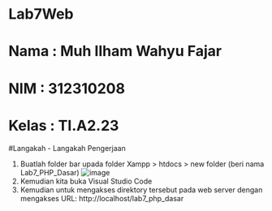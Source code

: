 # Lab7Web
# Nama      : Muh Ilham Wahyu Fajar
# NIM      : 312310208
# Kelas    : TI.A2.23
#Langakah - Langakah Pengerjaan
1. Buatlah folder bar upada folder Xampp > htdocs > new folder (beri nama Lab7_PHP_Dasar)
![image](https://github.com/user-attachments/assets/15c483cf-3b55-46c6-8c88-d6baebdc2342)
2. Kemudian kita buka Visual Studio Code
3. Kemudian untuk mengakses direktory tersebut pada web server dengan mengakses URL: http://localhost/lab7_php_dasar
   
